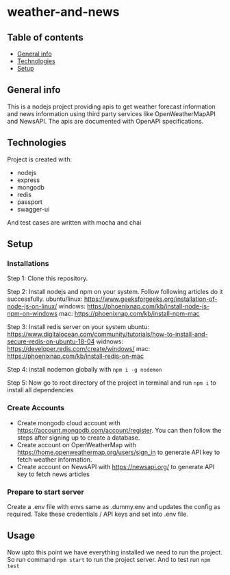 # weather-and-news

## Table of contents
* [General info](#general-info)
* [Technologies](#technologies)
* [Setup](#setup)

## General info
This is a nodejs project providing apis to get weather forecast information and news information using third party services like OpenWeatherMapAPI and NewsAPI. The apis are documented with OpenAPI specifications.
	
## Technologies
Project is created with:
* nodejs
* express
* mongodb
* redis
* passport
* swagger-ui

And test cases are written with mocha and chai

## Setup

### Installations
Step 1: Clone this repository.

Step 2: Install nodejs and npm on your system. Follow following articles do it successfully.
ubuntu/linux: https://www.geeksforgeeks.org/installation-of-node-js-on-linux/
windows: https://phoenixnap.com/kb/install-node-js-npm-on-windows
mac: https://phoenixnap.com/kb/install-npm-mac

Step 3: Install redis server on your system
ubuntu: https://www.digitalocean.com/community/tutorials/how-to-install-and-secure-redis-on-ubuntu-18-04
widnows: https://developer.redis.com/create/windows/
mac: https://phoenixnap.com/kb/install-redis-on-mac

Step 4: install nodemon globally with ```npm i -g nodemon```

Step 5: Now go to root directory of the project in terminal and run ```npm i``` to install all dependencies

### Create Accounts
* Create mongodb cloud account with https://account.mongodb.com/account/register. You can then follow the steps after signing up to create a database.
* Create account on OpenWeatherMap with https://home.openweathermap.org/users/sign_in to generate API key to fetch weather information.
* Create account on NewsAPI with https://newsapi.org/ to generate API key to fetch news articles

### Prepare to start server
Create a .env file with envs same as .dummy.env and updates the config as required. Take these credentials / API keys and set into .env file.

## Usage
Now upto this point we have everything installed we need to run the project. So run command ```npm start``` to run the project server. And to test run ```npm test```
